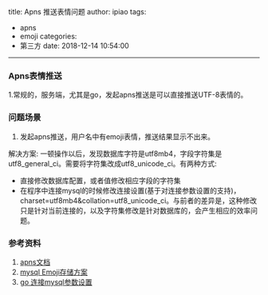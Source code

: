 title: Apns 推送表情问题
author: ipiao
tags:
  - apns
  - emoji
categories:
  - 第三方
date: 2018-12-14 10:54:00
---
### Apns表情推送
1.常规的，服务端，尤其是go，发起apns推送是可以直接推送UTF-8表情的。


### 问题场景
1. 发起apns推送，用户名中有emoji表情，推送结果显示不出来。

  解决方案: 一顿操作以后，发现数据库字符是utf8mb4，字段字符集是utf8_general_ci。需要将字符集改成utf8_unicode_ci。有两种方式:
  - 直接修改数据库配置，或者值修改相应字段的字符集
  - 在程序中连接mysql的时候修改连接设置(基于对连接参数设置的支持)，charset=utf8mb4&collation=utf8_unicode_ci。与前者的差异是，这种修改只是针对当前连接的，以及字符集修改是针对数据库的，会产生相应的效率问题。


### 参考资料
1. [apns文档](https://developer.apple.com/library/archive/documentation/NetworkingInternet/Conceptual/RemoteNotificationsPG/PayloadKeyReference.html#//apple_ref/doc/uid/TP40008194-CH17-SW1)
2. [mysql Emoji存储方案](https://www.cnblogs.com/zhangwufei/p/7017325.html)
3. [go 连接mysql参数设置](https://blog.csdn.net/qingxili/article/details/82764072)